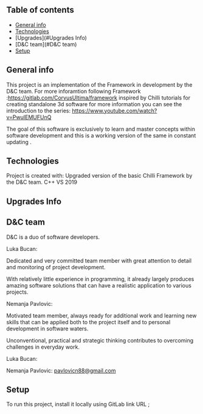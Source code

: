  ## Table of contents
* [General info](#general-info)
* [Technologies](#technologies)
* [Upgrades](#Upgrades Info)
* [D&C team](#D&C team)
* [Setup](#setup)

## General info
This project is an implementation of the Framework in development by the D&C team.
For more inforamtion following Framework :https://gitlab.com/CorvusUltima/framework
inspired by Chilli tutorials for creating standalone 3d software
for more information you can see the introduction to the series:
https://www.youtube.com/watch?v=PwuIEMUFUnQ

The goal of this software is exclusively to learn and master  concepts within software development and this is a working version of the same in constant updating .
	    
## Technologies
Project is created with:
Upgraded version of the basic Chilli Framework by the D&C team.
C++
VS 2019

## Upgrades Info 


## D&C team

D&C is a duo of software developers.

Luka Bucan:

Dedicated and very committed team member with great attention to detail and monitoring of project development.

With relatively little experience in programming, it already largely produces amazing software solutions that can have a realistic application to various projects.

Nemanja Pavlovic:

Motivated team member, always ready for additional work and learning new skills that can be applied both to the project itself and to personal development in software waters.

Unconventional, practical and strategic thinking contributes to overcoming challenges in everyday work.


Luka Bucan:

Nemanja Pavlovic: pavlovicn88@gmail.com









	
## Setup
To run this project, install it locally using GitLab link URL ;

```

```
